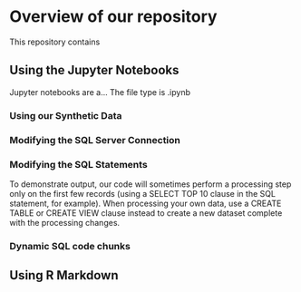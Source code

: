 # Overview of our repository
This repository contains 

## Using the Jupyter Notebooks
Jupyter notebooks are a...
The file type is .ipynb

### Using our Synthetic Data

### Modifying the SQL Server Connection

### Modifying the SQL Statements
To demonstrate output, our code will sometimes perform a processing step only on the first few records (using a SELECT TOP 10 clause in the SQL statement, for example). When processing your own data, use a CREATE TABLE or CREATE VIEW clause instead to create a new dataset complete with the processing changes.

### Dynamic SQL code chunks

## Using R Markdown
